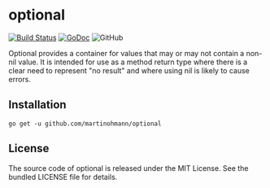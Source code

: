 # optional

[![Build Status](https://travis-ci.com/martinohmann/optional.svg?branch=master)](https://travis-ci.com/martinohmann/optional)
[![GoDoc](https://godoc.org/github.com/martinohmann/optional?status.svg)](https://godoc.org/github.com/martinohmann/optional)
![GitHub](https://img.shields.io/github/license/martinohmann/optional?color=orange)

Optional provides a container for values that may or may not contain a
non-nil value. It is intended for use as a method return type where there is a
clear need to represent "no result" and where using nil is likely to cause
errors.

## Installation

```
go get -u github.com/martinohmann/optional
```

## License

The source code of optional is released under the MIT License. See the bundled
LICENSE file for details.
